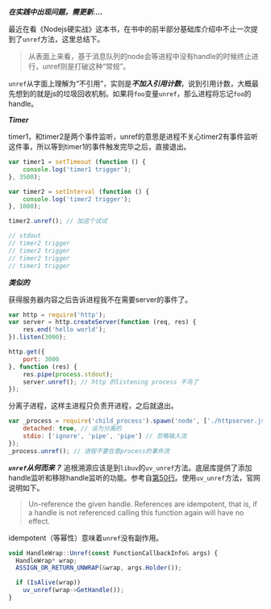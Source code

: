 ***在实践中出现问题，需更新....***

最近在看《Nodejs硬实战》这本书，在书中的前半部分基础库介绍中不止一次提到了`unref`方法，这里总结下。

> 从表面上来看，基于消息队列的node会等进程中没有handle的时候终止进行，unref则是打破这种“常规”。

`unref`从字面上理解为“不引用”，实则是***不加入引用计数***，说到引用计数，大概最先想到的就是js的垃圾回收机制。如果将`foo`变量`unref`，那么进程将忘记`foo`的handle。

***Timer***

timer1，和timer2是两个事件监听，unref的意思是进程不关心timer2有事件监听这件事，所以等到timer1的事件触发完毕之后，直接退出。
```javascript
var timer1 = setTimeout (function () {
    console.log('timer1 trigger');
}, 3500);

var timer2 = setInterval (function () {
    console.log('timer2 trigger');
}, 1000);

timer2.unref(); // 加这个试试

// stdout
// timer2 trigger
// timer2 trigger
// timer2 trigger
// timer1 trigger
```

***类似的***

获得服务器内容之后告诉进程我不在需要server的事件了。
```javascript
var http = require('http');
var server = http.createServer(function (req, res) {
    res.end('hello world');
}).listen(3000);

http.get({
    port: 3000
}, function (res) {
    res.pipe(process.stdout);
    server.unref(); // http 的listening process 不鸟了
});
```
分离子进程，这样主进程只负责开进程，之后就退出。
```js
var _process = require('child_process').spawn('node', ['./httpserver.js'], {
    detached: true, // 设为分离的
    stdio: ['ignore', 'pipe', 'pipe'] // 忽略输入流
});
_process.unref(); // 进程不要在意process的事件流
```

***`unref`从何而来？***
追根溯源应该是到`libuv`的`uv_unref`方法。底层库提供了添加handle监听和移除handle监听的功能。参考自[第50行](https://github.com/nodejs/node/blob/master/src/handle_wrap.cc)。使用`uv_unref`方法，官网说明如下。
> Un-reference the given handle. References are idempotent, that is, if a handle is not referenced calling this function again will have no effect.

idempotent（等幂性）意味着`unref`没有副作用。

```js
void HandleWrap::Unref(const FunctionCallbackInfo& args) {
  HandleWrap* wrap;
  ASSIGN_OR_RETURN_UNWRAP(&wrap, args.Holder());

  if (IsAlive(wrap))
    uv_unref(wrap->GetHandle());
}
```